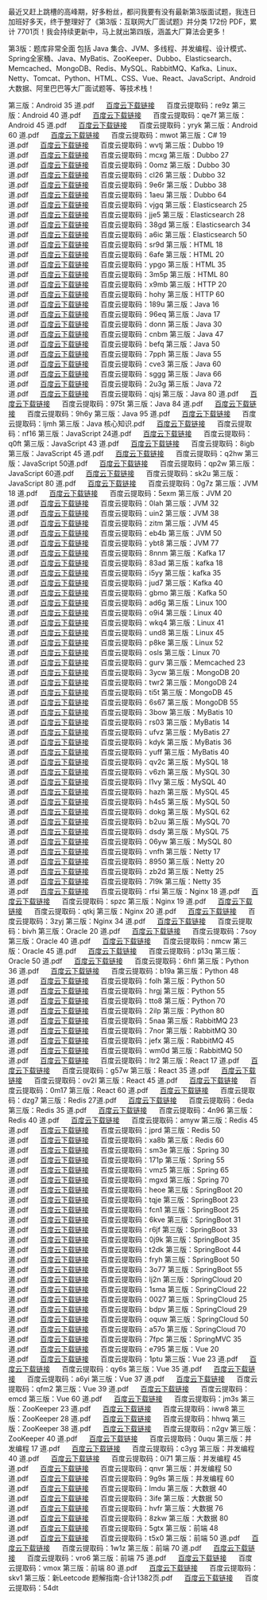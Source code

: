 最近又赶上跳槽的高峰期，好多粉丝，都问我要有没有最新第3版面试题，我连日加班好多天，终于整理好了《第3版：互联网大厂面试题》并分类 172份 PDF，累计 7701页！我会持续更新中，马上就出第四版，涵盖大厂算法会更多！

第3版：题库非常全面
包括 Java 集合、JVM、多线程、并发编程、设计模式、Spring全家桶、Java、MyBatis、ZooKeeper、Dubbo、Elasticsearch、Memcached、MongoDB、Redis、MySQL、RabbitMQ、Kafka、Linux、Netty、Tomcat、Python、HTML、CSS、Vue、React、JavaScript、Android 大数据、阿里巴巴等大厂面试题等、等技术栈！

第三版：Android 35 道.pdf&nbsp;&nbsp;&nbsp;&nbsp;&nbsp;&nbsp;[百度云下载链接](https://pan.baidu.com/s/1i-OyG3clZzO_wziVzbTchg)&nbsp;&nbsp;&nbsp;&nbsp;&nbsp;&nbsp;百度云提取码：re9z
第三版：Android 40 道.pdf&nbsp;&nbsp;&nbsp;&nbsp;&nbsp;&nbsp;[百度云下载链接](https://pan.baidu.com/s/1Zs4QkgqZBZqCvKSQi0Q49g)&nbsp;&nbsp;&nbsp;&nbsp;&nbsp;&nbsp;百度云提取码：qe7f
第三版：Android 45 道.pdf&nbsp;&nbsp;&nbsp;&nbsp;&nbsp;&nbsp;[百度云下载链接](https://pan.baidu.com/s/1odDifFEJYw5wRXJasBIdsg)&nbsp;&nbsp;&nbsp;&nbsp;&nbsp;&nbsp;百度云提取码：yryk
第三版：Android 60 道.pdf&nbsp;&nbsp;&nbsp;&nbsp;&nbsp;&nbsp;[百度云下载链接](https://pan.baidu.com/s/1s-3patwNxyFdWt6pe7JHgg)&nbsp;&nbsp;&nbsp;&nbsp;&nbsp;&nbsp;百度云提取码：mwot
第三版：C# 19道.pdf&nbsp;&nbsp;&nbsp;&nbsp;&nbsp;&nbsp;[百度云下载链接](https://pan.baidu.com/s/18WUb5TwkL9V6Y_IeyFKIbQ)&nbsp;&nbsp;&nbsp;&nbsp;&nbsp;&nbsp;百度云提取码：wvtj
第三版：Dubbo 19 道.pdf&nbsp;&nbsp;&nbsp;&nbsp;&nbsp;&nbsp;[百度云下载链接](https://pan.baidu.com/s/1vr-AWyHD_UXIfLgn3nni0g)&nbsp;&nbsp;&nbsp;&nbsp;&nbsp;&nbsp;百度云提取码：mcxg
第三版：Dubbo 27 道.pdf&nbsp;&nbsp;&nbsp;&nbsp;&nbsp;&nbsp;[百度云下载链接](https://pan.baidu.com/s/1wYCNzTKvxoLUSooSBcuMpw)&nbsp;&nbsp;&nbsp;&nbsp;&nbsp;&nbsp;百度云提取码：0omz
第三版：Dubbo 30 道.pdf&nbsp;&nbsp;&nbsp;&nbsp;&nbsp;&nbsp;[百度云下载链接](https://pan.baidu.com/s/1208Bd054S6wdyusDteHq0A)&nbsp;&nbsp;&nbsp;&nbsp;&nbsp;&nbsp;百度云提取码：cl26
第三版：Dubbo 32 道.pdf&nbsp;&nbsp;&nbsp;&nbsp;&nbsp;&nbsp;[百度云下载链接](https://pan.baidu.com/s/1Zk2yPjmP64LS1Hcg-MHbzA)&nbsp;&nbsp;&nbsp;&nbsp;&nbsp;&nbsp;百度云提取码：9e6r
第三版：Dubbo 38 道.pdf&nbsp;&nbsp;&nbsp;&nbsp;&nbsp;&nbsp;[百度云下载链接](https://pan.baidu.com/s/1QAiFqBRtCbi7OZkKLx5n-w)&nbsp;&nbsp;&nbsp;&nbsp;&nbsp;&nbsp;百度云提取码：1aeu
第三版：Dubbo 64 道.pdf&nbsp;&nbsp;&nbsp;&nbsp;&nbsp;&nbsp;[百度云下载链接](https://pan.baidu.com/s/1p79hm2tyAteF_EwsmDFxQA)&nbsp;&nbsp;&nbsp;&nbsp;&nbsp;&nbsp;百度云提取码：vjgq
第三版：Elasticsearch 25 道.pdf&nbsp;&nbsp;&nbsp;&nbsp;&nbsp;&nbsp;[百度云下载链接](https://pan.baidu.com/s/1mFFDwpwgWjXSHxYq5YyG0w)&nbsp;&nbsp;&nbsp;&nbsp;&nbsp;&nbsp;百度云提取码：jje5
第三版：Elasticsearch 28 道.pdf&nbsp;&nbsp;&nbsp;&nbsp;&nbsp;&nbsp;[百度云下载链接](https://pan.baidu.com/s/1R5KEyWhmroAua9K0MpYJlg)&nbsp;&nbsp;&nbsp;&nbsp;&nbsp;&nbsp;百度云提取码：38gd
第三版：Elasticsearch 34 道.pdf&nbsp;&nbsp;&nbsp;&nbsp;&nbsp;&nbsp;[百度云下载链接](https://pan.baidu.com/s/1PaKzQ2wUjASPS0yx1CH2XQ)&nbsp;&nbsp;&nbsp;&nbsp;&nbsp;&nbsp;百度云提取码：a6ic
第三版：Elasticsearch 50 道.pdf&nbsp;&nbsp;&nbsp;&nbsp;&nbsp;&nbsp;[百度云下载链接](https://pan.baidu.com/s/1tq7yq2BH8OCWuiLPhwtbcA)&nbsp;&nbsp;&nbsp;&nbsp;&nbsp;&nbsp;百度云提取码：sr9d
第三版：HTML 18 道.pdf&nbsp;&nbsp;&nbsp;&nbsp;&nbsp;&nbsp;[百度云下载链接](https://pan.baidu.com/s/1ohV9GWSFnnTFIOMWAau3fg)&nbsp;&nbsp;&nbsp;&nbsp;&nbsp;&nbsp;百度云提取码：6afe
第三版：HTML 20 道.pdf&nbsp;&nbsp;&nbsp;&nbsp;&nbsp;&nbsp;[百度云下载链接](https://pan.baidu.com/s/1Xa_AwZkAS33DoaTaAOAfQQ)&nbsp;&nbsp;&nbsp;&nbsp;&nbsp;&nbsp;百度云提取码：ypgo
第三版：HTML 35道.pdf&nbsp;&nbsp;&nbsp;&nbsp;&nbsp;&nbsp;[百度云下载链接](https://pan.baidu.com/s/1hiIEqYuxKx4NM1ziGdm6Ow)&nbsp;&nbsp;&nbsp;&nbsp;&nbsp;&nbsp;百度云提取码：3m5p
第三版：HTML 80 道.pdf&nbsp;&nbsp;&nbsp;&nbsp;&nbsp;&nbsp;[百度云下载链接](https://pan.baidu.com/s/1rYvDStpROEqDAufBKYLkxQ)&nbsp;&nbsp;&nbsp;&nbsp;&nbsp;&nbsp;百度云提取码：x9mb
第三版：HTTP 20 道.pdf&nbsp;&nbsp;&nbsp;&nbsp;&nbsp;&nbsp;[百度云下载链接](https://pan.baidu.com/s/1kOzaXGa0YCsFmoCGqjItYw)&nbsp;&nbsp;&nbsp;&nbsp;&nbsp;&nbsp;百度云提取码：hohy
第三版：HTTP 60 道.pdf&nbsp;&nbsp;&nbsp;&nbsp;&nbsp;&nbsp;[百度云下载链接](https://pan.baidu.com/s/1jSJFk0UhW0uGI_bDfTx_PA)&nbsp;&nbsp;&nbsp;&nbsp;&nbsp;&nbsp;百度云提取码：189u
第三版：Java 16 道.pdf&nbsp;&nbsp;&nbsp;&nbsp;&nbsp;&nbsp;[百度云下载链接](https://pan.baidu.com/s/1G7XvhexCP0iqbZVWsfQlog)&nbsp;&nbsp;&nbsp;&nbsp;&nbsp;&nbsp;百度云提取码：96eq
第三版：Java 17道.pdf&nbsp;&nbsp;&nbsp;&nbsp;&nbsp;&nbsp;[百度云下载链接](https://pan.baidu.com/s/14bNt08qT1AsXTHV-ua9v_Q)&nbsp;&nbsp;&nbsp;&nbsp;&nbsp;&nbsp;百度云提取码：donn
第三版：Java 30 道.pdf&nbsp;&nbsp;&nbsp;&nbsp;&nbsp;&nbsp;[百度云下载链接](https://pan.baidu.com/s/1UI46uoNVXKbNnIDWQy5tMg)&nbsp;&nbsp;&nbsp;&nbsp;&nbsp;&nbsp;百度云提取码：cnbm
第三版：Java 47 道.pdf&nbsp;&nbsp;&nbsp;&nbsp;&nbsp;&nbsp;[百度云下载链接](https://pan.baidu.com/s/1G5fBHGkvtlPfa1kaLn2fFg)&nbsp;&nbsp;&nbsp;&nbsp;&nbsp;&nbsp;百度云提取码：befq
第三版：Java 50 道.pdf&nbsp;&nbsp;&nbsp;&nbsp;&nbsp;&nbsp;[百度云下载链接](https://pan.baidu.com/s/1gd4sU5RAC7qbZx__kUj43A)&nbsp;&nbsp;&nbsp;&nbsp;&nbsp;&nbsp;百度云提取码：7pph
第三版：Java 55 道.pdf&nbsp;&nbsp;&nbsp;&nbsp;&nbsp;&nbsp;[百度云下载链接](https://pan.baidu.com/s/1SH95x5VBlKR7nkMgwqKcyw)&nbsp;&nbsp;&nbsp;&nbsp;&nbsp;&nbsp;百度云提取码：cve3
第三版：Java 60 道.pdf&nbsp;&nbsp;&nbsp;&nbsp;&nbsp;&nbsp;[百度云下载链接](https://pan.baidu.com/s/12LaD2_9cc2-iBX3iW39C8g)&nbsp;&nbsp;&nbsp;&nbsp;&nbsp;&nbsp;百度云提取码：sggg
第三版：Java 66 道.pdf&nbsp;&nbsp;&nbsp;&nbsp;&nbsp;&nbsp;[百度云下载链接](https://pan.baidu.com/s/1P7hfoRHaVk_VIhgt_U0tmw)&nbsp;&nbsp;&nbsp;&nbsp;&nbsp;&nbsp;百度云提取码：2u3g
第三版：Java 72 道.pdf&nbsp;&nbsp;&nbsp;&nbsp;&nbsp;&nbsp;[百度云下载链接](https://pan.baidu.com/s/1alOUZfxA7fooStULvXuGRA)&nbsp;&nbsp;&nbsp;&nbsp;&nbsp;&nbsp;百度云提取码：qjsj
第三版：Java 80 道.pdf&nbsp;&nbsp;&nbsp;&nbsp;&nbsp;&nbsp;[百度云下载链接](https://pan.baidu.com/s/1d7a0OFhtG_J1SuyaIJYrAQ)&nbsp;&nbsp;&nbsp;&nbsp;&nbsp;&nbsp;百度云提取码：975t
第三版：Java 84 道.pdf&nbsp;&nbsp;&nbsp;&nbsp;&nbsp;&nbsp;[百度云下载链接](https://pan.baidu.com/s/1ga85gPxVazgBSlpF8csYxw)&nbsp;&nbsp;&nbsp;&nbsp;&nbsp;&nbsp;百度云提取码：9h6y
第三版：Java 95 道.pdf&nbsp;&nbsp;&nbsp;&nbsp;&nbsp;&nbsp;[百度云下载链接](https://pan.baidu.com/s/1tSPCy-ijve0rPoCLMWaXiQ)&nbsp;&nbsp;&nbsp;&nbsp;&nbsp;&nbsp;百度云提取码：ljmh
第三版：Java 核心知识.pdf&nbsp;&nbsp;&nbsp;&nbsp;&nbsp;&nbsp;[百度云下载链接](https://pan.baidu.com/s/1-V1kWL-9RyNL5Fcr3jHajA)&nbsp;&nbsp;&nbsp;&nbsp;&nbsp;&nbsp;百度云提取码：nf16
第三版：JavaScript 24道.pdf&nbsp;&nbsp;&nbsp;&nbsp;&nbsp;&nbsp;[百度云下载链接](https://pan.baidu.com/s/18seL-ymoE-Qwwtg9tofuLw)&nbsp;&nbsp;&nbsp;&nbsp;&nbsp;&nbsp;百度云提取码：q0ft
第三版：JavaScript 43 道.pdf&nbsp;&nbsp;&nbsp;&nbsp;&nbsp;&nbsp;[百度云下载链接](https://pan.baidu.com/s/1UQyPxu8zn9WCx_UA61qmAw)&nbsp;&nbsp;&nbsp;&nbsp;&nbsp;&nbsp;百度云提取码：8igb
第三版：JavaScript 45 道.pdf&nbsp;&nbsp;&nbsp;&nbsp;&nbsp;&nbsp;[百度云下载链接](https://pan.baidu.com/s/1svQ_XQo7P-_Gw35AiOkdFw)&nbsp;&nbsp;&nbsp;&nbsp;&nbsp;&nbsp;百度云提取码：q2hw
第三版：JavaScript 50道.pdf&nbsp;&nbsp;&nbsp;&nbsp;&nbsp;&nbsp;[百度云下载链接](https://pan.baidu.com/s/1GuryIw1h5A-KTR52SE_VNQ)&nbsp;&nbsp;&nbsp;&nbsp;&nbsp;&nbsp;百度云提取码：qp2w
第三版：JavaScript 60道.pdf&nbsp;&nbsp;&nbsp;&nbsp;&nbsp;&nbsp;[百度云下载链接](https://pan.baidu.com/s/1D8hRpjGw4EAgolUOuUvZBQ)&nbsp;&nbsp;&nbsp;&nbsp;&nbsp;&nbsp;百度云提取码：sk2u
第三版：JavaScript 80 道.pdf&nbsp;&nbsp;&nbsp;&nbsp;&nbsp;&nbsp;[百度云下载链接](https://pan.baidu.com/s/1jCiGke1fL7SsdmrddGKOCg)&nbsp;&nbsp;&nbsp;&nbsp;&nbsp;&nbsp;百度云提取码：0g7z
第三版：JVM 18 道.pdf&nbsp;&nbsp;&nbsp;&nbsp;&nbsp;&nbsp;[百度云下载链接](https://pan.baidu.com/s/10E6Fr0LgMf1wji2VQ0nGvQ)&nbsp;&nbsp;&nbsp;&nbsp;&nbsp;&nbsp;百度云提取码：5exm
第三版：JVM 20 道.pdf&nbsp;&nbsp;&nbsp;&nbsp;&nbsp;&nbsp;[百度云下载链接](https://pan.baidu.com/s/1quzLHOIGRqMaw5_uBUSEew)&nbsp;&nbsp;&nbsp;&nbsp;&nbsp;&nbsp;百度云提取码：0lah
第三版：JVM 32 道.pdf&nbsp;&nbsp;&nbsp;&nbsp;&nbsp;&nbsp;[百度云下载链接](https://pan.baidu.com/s/1Et_oLBsNi5YN_L11FrUPIw)&nbsp;&nbsp;&nbsp;&nbsp;&nbsp;&nbsp;百度云提取码：uin2
第三版：JVM 38 道.pdf&nbsp;&nbsp;&nbsp;&nbsp;&nbsp;&nbsp;[百度云下载链接](https://pan.baidu.com/s/1eo4VV1tVevRSrgV_XHbx2Q)&nbsp;&nbsp;&nbsp;&nbsp;&nbsp;&nbsp;百度云提取码：zitm
第三版：JVM 45 道.pdf&nbsp;&nbsp;&nbsp;&nbsp;&nbsp;&nbsp;[百度云下载链接](https://pan.baidu.com/s/1TEPujFt6D1vwUP881-cTwg)&nbsp;&nbsp;&nbsp;&nbsp;&nbsp;&nbsp;百度云提取码：eb4b
第三版：JVM 50 道.pdf&nbsp;&nbsp;&nbsp;&nbsp;&nbsp;&nbsp;[百度云下载链接](https://pan.baidu.com/s/1t-qKLuvcWMD0fIilRFWVQg)&nbsp;&nbsp;&nbsp;&nbsp;&nbsp;&nbsp;百度云提取码：ybt8
第三版：JVM 77 道.pdf&nbsp;&nbsp;&nbsp;&nbsp;&nbsp;&nbsp;[百度云下载链接](https://pan.baidu.com/s/1qwDHPDTmSOKOvfsKa3FaQQ)&nbsp;&nbsp;&nbsp;&nbsp;&nbsp;&nbsp;百度云提取码：8nnm
第三版：Kafka 17 道.pdf&nbsp;&nbsp;&nbsp;&nbsp;&nbsp;&nbsp;[百度云下载链接](https://pan.baidu.com/s/1xswoSHj_BTTlj8kBMfEY7Q)&nbsp;&nbsp;&nbsp;&nbsp;&nbsp;&nbsp;百度云提取码：83ad
第三版：kafka 18 道.pdf&nbsp;&nbsp;&nbsp;&nbsp;&nbsp;&nbsp;[百度云下载链接](https://pan.baidu.com/s/1RP5l9hucFtj4UPX7FzrKeA)&nbsp;&nbsp;&nbsp;&nbsp;&nbsp;&nbsp;百度云提取码：i5yy
第三版：kafka 35 道.pdf&nbsp;&nbsp;&nbsp;&nbsp;&nbsp;&nbsp;[百度云下载链接](https://pan.baidu.com/s/1Ah0_Jmx_7icV6L7JzMKxrw)&nbsp;&nbsp;&nbsp;&nbsp;&nbsp;&nbsp;百度云提取码：jud7
第三版：Kafka 40 道.pdf&nbsp;&nbsp;&nbsp;&nbsp;&nbsp;&nbsp;[百度云下载链接](https://pan.baidu.com/s/1tOueGdqNkMkuH-wEujQBhw)&nbsp;&nbsp;&nbsp;&nbsp;&nbsp;&nbsp;百度云提取码：gbmo
第三版：Kafka 50 道.pdf&nbsp;&nbsp;&nbsp;&nbsp;&nbsp;&nbsp;[百度云下载链接](https://pan.baidu.com/s/1o8miwZrefAjkwnTMvxDSqA)&nbsp;&nbsp;&nbsp;&nbsp;&nbsp;&nbsp;百度云提取码：ad6g
第三版：Linux 100 道.pdf&nbsp;&nbsp;&nbsp;&nbsp;&nbsp;&nbsp;[百度云下载链接](https://pan.baidu.com/s/1LFgJTMDuMpAEBFW_y7kcWw)&nbsp;&nbsp;&nbsp;&nbsp;&nbsp;&nbsp;百度云提取码：o9i4
第三版：Linux 40 道.pdf&nbsp;&nbsp;&nbsp;&nbsp;&nbsp;&nbsp;[百度云下载链接](https://pan.baidu.com/s/1hpx4rKO7MdWqFtVS69ctJg)&nbsp;&nbsp;&nbsp;&nbsp;&nbsp;&nbsp;百度云提取码：wkq4
第三版：Linux 41 道.pdf&nbsp;&nbsp;&nbsp;&nbsp;&nbsp;&nbsp;[百度云下载链接](https://pan.baidu.com/s/1SEyLmzJ1hEztfgRcHtK3gA)&nbsp;&nbsp;&nbsp;&nbsp;&nbsp;&nbsp;百度云提取码：und8
第三版：Linux 45 道.pdf&nbsp;&nbsp;&nbsp;&nbsp;&nbsp;&nbsp;[百度云下载链接](https://pan.baidu.com/s/1ZysNk4WQKRdIzhx3RX5Q8g)&nbsp;&nbsp;&nbsp;&nbsp;&nbsp;&nbsp;百度云提取码：p8ke
第三版：Linux 52 道.pdf&nbsp;&nbsp;&nbsp;&nbsp;&nbsp;&nbsp;[百度云下载链接](https://pan.baidu.com/s/1YvbArtIgO1Sty_4vSiig1g)&nbsp;&nbsp;&nbsp;&nbsp;&nbsp;&nbsp;百度云提取码：osls
第三版：Linux 70 道.pdf&nbsp;&nbsp;&nbsp;&nbsp;&nbsp;&nbsp;[百度云下载链接](https://pan.baidu.com/s/1SRP2k_XoY4hXlHCioXIEaA)&nbsp;&nbsp;&nbsp;&nbsp;&nbsp;&nbsp;百度云提取码：gurv
第三版：Memcached 23 道.pdf&nbsp;&nbsp;&nbsp;&nbsp;&nbsp;&nbsp;[百度云下载链接](https://pan.baidu.com/s/1ozoE6buC4klWIFvVJRUtTA)&nbsp;&nbsp;&nbsp;&nbsp;&nbsp;&nbsp;百度云提取码：3ycw
第三版：MongoDB 20 道.pdf&nbsp;&nbsp;&nbsp;&nbsp;&nbsp;&nbsp;[百度云下载链接](https://pan.baidu.com/s/19HAn2MLAbMRgU0sKdprbVw)&nbsp;&nbsp;&nbsp;&nbsp;&nbsp;&nbsp;百度云提取码：twr2
第三版：MongoDB 24 道.pdf&nbsp;&nbsp;&nbsp;&nbsp;&nbsp;&nbsp;[百度云下载链接](https://pan.baidu.com/s/1mQ2qSWARJupqKcRYcD6xHw)&nbsp;&nbsp;&nbsp;&nbsp;&nbsp;&nbsp;百度云提取码：ti5t
第三版：MongoDB 45 道.pdf&nbsp;&nbsp;&nbsp;&nbsp;&nbsp;&nbsp;[百度云下载链接](https://pan.baidu.com/s/1-UvgxwN6DoLx5noRCK1iqQ)&nbsp;&nbsp;&nbsp;&nbsp;&nbsp;&nbsp;百度云提取码：6s67
第三版：MongoDB 55 道.pdf&nbsp;&nbsp;&nbsp;&nbsp;&nbsp;&nbsp;[百度云下载链接](https://pan.baidu.com/s/1HHYBcVIR0MgkYIzzcTsKaQ)&nbsp;&nbsp;&nbsp;&nbsp;&nbsp;&nbsp;百度云提取码：3bow
第三版：MyBatis 10 道.pdf&nbsp;&nbsp;&nbsp;&nbsp;&nbsp;&nbsp;[百度云下载链接](https://pan.baidu.com/s/1BJlDvG6D2j9ZlJTQA6Eavw)&nbsp;&nbsp;&nbsp;&nbsp;&nbsp;&nbsp;百度云提取码：rs03
第三版：MyBatis 14 道.pdf&nbsp;&nbsp;&nbsp;&nbsp;&nbsp;&nbsp;[百度云下载链接](https://pan.baidu.com/s/1p545xdp4valAmugvmkazYQ)&nbsp;&nbsp;&nbsp;&nbsp;&nbsp;&nbsp;百度云提取码：ufvz
第三版：MyBatis 27 道.pdf&nbsp;&nbsp;&nbsp;&nbsp;&nbsp;&nbsp;[百度云下载链接](https://pan.baidu.com/s/1hLxRlC1XSHUg8mqaHygoNA)&nbsp;&nbsp;&nbsp;&nbsp;&nbsp;&nbsp;百度云提取码：kdyk
第三版：MyBatis 36 道.pdf&nbsp;&nbsp;&nbsp;&nbsp;&nbsp;&nbsp;[百度云下载链接](https://pan.baidu.com/s/1e8m9d88sYC0II6Xcet2lZg)&nbsp;&nbsp;&nbsp;&nbsp;&nbsp;&nbsp;百度云提取码：yuff
第三版：MyBatis 40 道.pdf&nbsp;&nbsp;&nbsp;&nbsp;&nbsp;&nbsp;[百度云下载链接](https://pan.baidu.com/s/1wqWqRlCrb0EEGzmNrg6K0g)&nbsp;&nbsp;&nbsp;&nbsp;&nbsp;&nbsp;百度云提取码：qv2c
第三版：MySQL 18道.pdf&nbsp;&nbsp;&nbsp;&nbsp;&nbsp;&nbsp;[百度云下载链接](https://pan.baidu.com/s/1vdNTlAKtPpxxgeoZdtyXNg)&nbsp;&nbsp;&nbsp;&nbsp;&nbsp;&nbsp;百度云提取码：v6zh
第三版：MySQL 30 道.pdf&nbsp;&nbsp;&nbsp;&nbsp;&nbsp;&nbsp;[百度云下载链接](https://pan.baidu.com/s/1Xx_hKs7ow1O1ntyigT21gA)&nbsp;&nbsp;&nbsp;&nbsp;&nbsp;&nbsp;百度云提取码：l1vy
第三版：MySQL 40 道.pdf&nbsp;&nbsp;&nbsp;&nbsp;&nbsp;&nbsp;[百度云下载链接](https://pan.baidu.com/s/16n_Xo7I5MOJhTvQdQmH03g)&nbsp;&nbsp;&nbsp;&nbsp;&nbsp;&nbsp;百度云提取码：hazh
第三版：MySQL 45 道.pdf&nbsp;&nbsp;&nbsp;&nbsp;&nbsp;&nbsp;[百度云下载链接](https://pan.baidu.com/s/1lukVQTWvGayffTR2E-Fkjg)&nbsp;&nbsp;&nbsp;&nbsp;&nbsp;&nbsp;百度云提取码：h4s5
第三版：MySQL 50 道.pdf&nbsp;&nbsp;&nbsp;&nbsp;&nbsp;&nbsp;[百度云下载链接](https://pan.baidu.com/s/1skcbVwBQEtJvjQ98tURZ9Q)&nbsp;&nbsp;&nbsp;&nbsp;&nbsp;&nbsp;百度云提取码：dokg
第三版：MySQL 62 道.pdf&nbsp;&nbsp;&nbsp;&nbsp;&nbsp;&nbsp;[百度云下载链接](https://pan.baidu.com/s/1PRRtucEVWE3euAtUkCqwWQ)&nbsp;&nbsp;&nbsp;&nbsp;&nbsp;&nbsp;百度云提取码：b2uu
第三版：MySQL 70 道.pdf&nbsp;&nbsp;&nbsp;&nbsp;&nbsp;&nbsp;[百度云下载链接](https://pan.baidu.com/s/1CsUa2_aa8ChfiD5SAx096Q)&nbsp;&nbsp;&nbsp;&nbsp;&nbsp;&nbsp;百度云提取码：dsdy
第三版：MySQL 75 道.pdf&nbsp;&nbsp;&nbsp;&nbsp;&nbsp;&nbsp;[百度云下载链接](https://pan.baidu.com/s/16xFALLHT-kMqTI6WCZOdbA)&nbsp;&nbsp;&nbsp;&nbsp;&nbsp;&nbsp;百度云提取码：06yw
第三版：MySQL 80 道.pdf&nbsp;&nbsp;&nbsp;&nbsp;&nbsp;&nbsp;[百度云下载链接](https://pan.baidu.com/s/1GZQPw6RCmoWW747oNJ0ang)&nbsp;&nbsp;&nbsp;&nbsp;&nbsp;&nbsp;百度云提取码：vnfh
第三版：Netty 17 道.pdf&nbsp;&nbsp;&nbsp;&nbsp;&nbsp;&nbsp;[百度云下载链接](https://pan.baidu.com/s/1NeWdefTrKjVZPU18CZbe4A)&nbsp;&nbsp;&nbsp;&nbsp;&nbsp;&nbsp;百度云提取码：8950
第三版：Netty 20 道.pdf&nbsp;&nbsp;&nbsp;&nbsp;&nbsp;&nbsp;[百度云下载链接](https://pan.baidu.com/s/1ZOgaYXhzq2E-pDPhuZa1eA)&nbsp;&nbsp;&nbsp;&nbsp;&nbsp;&nbsp;百度云提取码：zb2d
第三版：Netty 25 道.pdf&nbsp;&nbsp;&nbsp;&nbsp;&nbsp;&nbsp;[百度云下载链接](https://pan.baidu.com/s/16AoRW_mICmHSL0jb-KGXKQ)&nbsp;&nbsp;&nbsp;&nbsp;&nbsp;&nbsp;百度云提取码：7l9k
第三版：Netty 35 道.pdf&nbsp;&nbsp;&nbsp;&nbsp;&nbsp;&nbsp;[百度云下载链接](https://pan.baidu.com/s/1H0rrKEyi2f4fIPFP7D0PDA)&nbsp;&nbsp;&nbsp;&nbsp;&nbsp;&nbsp;百度云提取码：rfsi
第三版：Nginx 18 道.pdf&nbsp;&nbsp;&nbsp;&nbsp;&nbsp;&nbsp;[百度云下载链接](https://pan.baidu.com/s/1dAxg0KHMMc3BbDd_XtuTTQ)&nbsp;&nbsp;&nbsp;&nbsp;&nbsp;&nbsp;百度云提取码：spzc
第三版：Nginx 19 道.pdf&nbsp;&nbsp;&nbsp;&nbsp;&nbsp;&nbsp;[百度云下载链接](https://pan.baidu.com/s/1eml_h9GTtb93J5zHL7CePQ)&nbsp;&nbsp;&nbsp;&nbsp;&nbsp;&nbsp;百度云提取码：qtkj
第三版：Nginx 20 道.pdf&nbsp;&nbsp;&nbsp;&nbsp;&nbsp;&nbsp;[百度云下载链接](https://pan.baidu.com/s/1Z-OpsLjyYb6KNwxHS9XZww)&nbsp;&nbsp;&nbsp;&nbsp;&nbsp;&nbsp;百度云提取码：3zyj
第三版：Nginx 34 道.pdf&nbsp;&nbsp;&nbsp;&nbsp;&nbsp;&nbsp;[百度云下载链接](https://pan.baidu.com/s/1rwoKIAygCWljAdvotA_I-w)&nbsp;&nbsp;&nbsp;&nbsp;&nbsp;&nbsp;百度云提取码：bivh
第三版：Oracle 20 道.pdf&nbsp;&nbsp;&nbsp;&nbsp;&nbsp;&nbsp;[百度云下载链接](https://pan.baidu.com/s/1_35HJlHcF5_aD_NHo7D0Zw)&nbsp;&nbsp;&nbsp;&nbsp;&nbsp;&nbsp;百度云提取码：7soy
第三版：Oracle 40 道.pdf&nbsp;&nbsp;&nbsp;&nbsp;&nbsp;&nbsp;[百度云下载链接](https://pan.baidu.com/s/16_Gwq0kMESXcXSZLMd63Ng)&nbsp;&nbsp;&nbsp;&nbsp;&nbsp;&nbsp;百度云提取码：nmcw
第三版：Oracle 45 道.pdf&nbsp;&nbsp;&nbsp;&nbsp;&nbsp;&nbsp;[百度云下载链接](https://pan.baidu.com/s/10I3xtGvXeccOcHSnnN4GKQ)&nbsp;&nbsp;&nbsp;&nbsp;&nbsp;&nbsp;百度云提取码：p13q
第三版：Oracle 50 道.pdf&nbsp;&nbsp;&nbsp;&nbsp;&nbsp;&nbsp;[百度云下载链接](https://pan.baidu.com/s/1SF-CY-hn9goQyabiGYAE7Q)&nbsp;&nbsp;&nbsp;&nbsp;&nbsp;&nbsp;百度云提取码：6hfl
第三版：Python 36 道.pdf&nbsp;&nbsp;&nbsp;&nbsp;&nbsp;&nbsp;[百度云下载链接](https://pan.baidu.com/s/1l59UxZwWOEXLoxYD_TrqGQ)&nbsp;&nbsp;&nbsp;&nbsp;&nbsp;&nbsp;百度云提取码：b19a
第三版：Python 48 道.pdf&nbsp;&nbsp;&nbsp;&nbsp;&nbsp;&nbsp;[百度云下载链接](https://pan.baidu.com/s/1AV8Hl1Gr06Q7dU6T1bA1pw)&nbsp;&nbsp;&nbsp;&nbsp;&nbsp;&nbsp;百度云提取码：folh
第三版：Python 50 道.pdf&nbsp;&nbsp;&nbsp;&nbsp;&nbsp;&nbsp;[百度云下载链接](https://pan.baidu.com/s/1vS1t5VhxC8c_xufvr1WqmQ)&nbsp;&nbsp;&nbsp;&nbsp;&nbsp;&nbsp;百度云提取码：hrgj
第三版：Python 55 道.pdf&nbsp;&nbsp;&nbsp;&nbsp;&nbsp;&nbsp;[百度云下载链接](https://pan.baidu.com/s/1kh4m2_IVExPIGBbjpQ2mRA)&nbsp;&nbsp;&nbsp;&nbsp;&nbsp;&nbsp;百度云提取码：tto8
第三版：Python 70 道.pdf&nbsp;&nbsp;&nbsp;&nbsp;&nbsp;&nbsp;[百度云下载链接](https://pan.baidu.com/s/1r_dExv5URce6P4ROsq2Ufg)&nbsp;&nbsp;&nbsp;&nbsp;&nbsp;&nbsp;百度云提取码：2ilp
第三版：Python 80 道.pdf&nbsp;&nbsp;&nbsp;&nbsp;&nbsp;&nbsp;[百度云下载链接](https://pan.baidu.com/s/13Lp9B9-Ad_G4cdkFZ3pjXg)&nbsp;&nbsp;&nbsp;&nbsp;&nbsp;&nbsp;百度云提取码：5naa
第三版：RabbitMQ 23 道.pdf&nbsp;&nbsp;&nbsp;&nbsp;&nbsp;&nbsp;[百度云下载链接](https://pan.baidu.com/s/1SMO-uOFDsFVR6qmEWqiXww)&nbsp;&nbsp;&nbsp;&nbsp;&nbsp;&nbsp;百度云提取码：7nor
第三版：RabbitMQ 30 道.pdf&nbsp;&nbsp;&nbsp;&nbsp;&nbsp;&nbsp;[百度云下载链接](https://pan.baidu.com/s/1vhf81Gr-hyKgpWFl2Nvc1g)&nbsp;&nbsp;&nbsp;&nbsp;&nbsp;&nbsp;百度云提取码：jefx
第三版：RabbitMQ 45 道.pdf&nbsp;&nbsp;&nbsp;&nbsp;&nbsp;&nbsp;[百度云下载链接](https://pan.baidu.com/s/1nr-k9S4S3Pd6hmAINhKgqw)&nbsp;&nbsp;&nbsp;&nbsp;&nbsp;&nbsp;百度云提取码：wm0d
第三版：RabbitMQ 50 道.pdf&nbsp;&nbsp;&nbsp;&nbsp;&nbsp;&nbsp;[百度云下载链接](https://pan.baidu.com/s/1e3thzJ70D9qeEQue66_3gg)&nbsp;&nbsp;&nbsp;&nbsp;&nbsp;&nbsp;百度云提取码：ltr2
第三版：React 17 道.pdf&nbsp;&nbsp;&nbsp;&nbsp;&nbsp;&nbsp;[百度云下载链接](https://pan.baidu.com/s/1u4kQBej-EFY82NJ-O4EmwA)&nbsp;&nbsp;&nbsp;&nbsp;&nbsp;&nbsp;百度云提取码：g57w
第三版：React 35 道.pdf&nbsp;&nbsp;&nbsp;&nbsp;&nbsp;&nbsp;[百度云下载链接](https://pan.baidu.com/s/17GWv1nQGhFgCY0OvXIkHwg)&nbsp;&nbsp;&nbsp;&nbsp;&nbsp;&nbsp;百度云提取码：ov2l
第三版：React 45 道.pdf&nbsp;&nbsp;&nbsp;&nbsp;&nbsp;&nbsp;[百度云下载链接](https://pan.baidu.com/s/1eDCpgmeMNsUscBRmL_Veeg)&nbsp;&nbsp;&nbsp;&nbsp;&nbsp;&nbsp;百度云提取码：0m17
第三版：React 60 道.pdf&nbsp;&nbsp;&nbsp;&nbsp;&nbsp;&nbsp;[百度云下载链接](https://pan.baidu.com/s/1dTf34Kj1vskIbV6ZHSWfdA)&nbsp;&nbsp;&nbsp;&nbsp;&nbsp;&nbsp;百度云提取码：dzg7
第三版：Redis 27道.pdf&nbsp;&nbsp;&nbsp;&nbsp;&nbsp;&nbsp;[百度云下载链接](https://pan.baidu.com/s/1wrjnT_cT9RYb0Vdr9kLMGw)&nbsp;&nbsp;&nbsp;&nbsp;&nbsp;&nbsp;百度云提取码：6eda
第三版：Redis 35 道.pdf&nbsp;&nbsp;&nbsp;&nbsp;&nbsp;&nbsp;[百度云下载链接](https://pan.baidu.com/s/17OrZk93ukMDLwTtPzPNXmQ)&nbsp;&nbsp;&nbsp;&nbsp;&nbsp;&nbsp;百度云提取码：4n96
第三版：Redis 40 道.pdf&nbsp;&nbsp;&nbsp;&nbsp;&nbsp;&nbsp;[百度云下载链接](https://pan.baidu.com/s/1JBHft5wr2FHBGKknjBcV1g)&nbsp;&nbsp;&nbsp;&nbsp;&nbsp;&nbsp;百度云提取码：amyw
第三版：Redis 45 道.pdf&nbsp;&nbsp;&nbsp;&nbsp;&nbsp;&nbsp;[百度云下载链接](https://pan.baidu.com/s/1YOOLdyv2IyeJw1sy0OTjYw)&nbsp;&nbsp;&nbsp;&nbsp;&nbsp;&nbsp;百度云提取码：jprd
第三版：Redis 50 道.pdf&nbsp;&nbsp;&nbsp;&nbsp;&nbsp;&nbsp;[百度云下载链接](https://pan.baidu.com/s/1EVe4obg1h-gtsP7uTgUy8A)&nbsp;&nbsp;&nbsp;&nbsp;&nbsp;&nbsp;百度云提取码：xa8b
第三版：Redis 60 道.pdf&nbsp;&nbsp;&nbsp;&nbsp;&nbsp;&nbsp;[百度云下载链接](https://pan.baidu.com/s/1UDfpIX_zuPoZd1p-onyZfw)&nbsp;&nbsp;&nbsp;&nbsp;&nbsp;&nbsp;百度云提取码：sm3e
第三版：Spring 30 道.pdf&nbsp;&nbsp;&nbsp;&nbsp;&nbsp;&nbsp;[百度云下载链接](https://pan.baidu.com/s/1zJL9iXyW7BaUfYXtF3aUiw)&nbsp;&nbsp;&nbsp;&nbsp;&nbsp;&nbsp;百度云提取码：171p
第三版：Spring 55 道.pdf&nbsp;&nbsp;&nbsp;&nbsp;&nbsp;&nbsp;[百度云下载链接](https://pan.baidu.com/s/10NJvMvEOc3JCj_L10P3GGA)&nbsp;&nbsp;&nbsp;&nbsp;&nbsp;&nbsp;百度云提取码：vmz5
第三版：Spring 65 道.pdf&nbsp;&nbsp;&nbsp;&nbsp;&nbsp;&nbsp;[百度云下载链接](https://pan.baidu.com/s/1LdqTmwY-PldRgtAQT096tw)&nbsp;&nbsp;&nbsp;&nbsp;&nbsp;&nbsp;百度云提取码：mgxd
第三版：Spring 70 道.pdf&nbsp;&nbsp;&nbsp;&nbsp;&nbsp;&nbsp;[百度云下载链接](https://pan.baidu.com/s/1DTt_m00LKEc6n0OyOQBUQw)&nbsp;&nbsp;&nbsp;&nbsp;&nbsp;&nbsp;百度云提取码：heoe
第三版：SpringBoot 20 道.pdf&nbsp;&nbsp;&nbsp;&nbsp;&nbsp;&nbsp;[百度云下载链接](https://pan.baidu.com/s/1z8WsZDA3Bj8eIzihXS7RLA)&nbsp;&nbsp;&nbsp;&nbsp;&nbsp;&nbsp;百度云提取码：tqje
第三版：SpringBoot 23 道.pdf&nbsp;&nbsp;&nbsp;&nbsp;&nbsp;&nbsp;[百度云下载链接](https://pan.baidu.com/s/1BJrSHjT2axjU_8itcQZr2A)&nbsp;&nbsp;&nbsp;&nbsp;&nbsp;&nbsp;百度云提取码：fcn1
第三版：SpringBoot 25 道.pdf&nbsp;&nbsp;&nbsp;&nbsp;&nbsp;&nbsp;[百度云下载链接](https://pan.baidu.com/s/1P6ydEJXLCOK5mK_qBhASGw)&nbsp;&nbsp;&nbsp;&nbsp;&nbsp;&nbsp;百度云提取码：6kve
第三版：SpringBoot 31 道.pdf&nbsp;&nbsp;&nbsp;&nbsp;&nbsp;&nbsp;[百度云下载链接](https://pan.baidu.com/s/1x1zWQBapUqXzUQmM4n0Fjg)&nbsp;&nbsp;&nbsp;&nbsp;&nbsp;&nbsp;百度云提取码：r6jf
第三版：SpringBoot 33 道.pdf&nbsp;&nbsp;&nbsp;&nbsp;&nbsp;&nbsp;[百度云下载链接](https://pan.baidu.com/s/1bEARS6T8OWgScFx6vR9HIQ)&nbsp;&nbsp;&nbsp;&nbsp;&nbsp;&nbsp;百度云提取码：0j9k
第三版：SpringBoot 35 道.pdf&nbsp;&nbsp;&nbsp;&nbsp;&nbsp;&nbsp;[百度云下载链接](https://pan.baidu.com/s/1FrTLUJFeuPJowuKFFUB6Rw)&nbsp;&nbsp;&nbsp;&nbsp;&nbsp;&nbsp;百度云提取码：t2dk
第三版：SpringBoot 44 道.pdf&nbsp;&nbsp;&nbsp;&nbsp;&nbsp;&nbsp;[百度云下载链接](https://pan.baidu.com/s/14TjvNl3nKag2OfV5hwcxXw)&nbsp;&nbsp;&nbsp;&nbsp;&nbsp;&nbsp;百度云提取码：fryh
第三版：SpringBoot 50 道.pdf&nbsp;&nbsp;&nbsp;&nbsp;&nbsp;&nbsp;[百度云下载链接](https://pan.baidu.com/s/1FMGFIDW5DEn-VDUkmBlH9Q)&nbsp;&nbsp;&nbsp;&nbsp;&nbsp;&nbsp;百度云提取码：3o77
第三版：SpringBoot 55 道.pdf&nbsp;&nbsp;&nbsp;&nbsp;&nbsp;&nbsp;[百度云下载链接](https://pan.baidu.com/s/1xqN-1MHYrBvbL-OEXpGHxg)&nbsp;&nbsp;&nbsp;&nbsp;&nbsp;&nbsp;百度云提取码：lj2n
第三版：SpringCloud 20 道.pdf&nbsp;&nbsp;&nbsp;&nbsp;&nbsp;&nbsp;[百度云下载链接](https://pan.baidu.com/s/1ROyNoSL7rHpRkk91JwVY0Q)&nbsp;&nbsp;&nbsp;&nbsp;&nbsp;&nbsp;百度云提取码：1sma
第三版：SpringCloud 22 道.pdf&nbsp;&nbsp;&nbsp;&nbsp;&nbsp;&nbsp;[百度云下载链接](https://pan.baidu.com/s/1mpzdAaAwEjU7U4-64ONRdw)&nbsp;&nbsp;&nbsp;&nbsp;&nbsp;&nbsp;百度云提取码：0027
第三版：SpringCloud 25 道.pdf&nbsp;&nbsp;&nbsp;&nbsp;&nbsp;&nbsp;[百度云下载链接](https://pan.baidu.com/s/1-55pNddM7IYFNaypKNTbFQ)&nbsp;&nbsp;&nbsp;&nbsp;&nbsp;&nbsp;百度云提取码：bdpv
第三版：SpringCloud 29 道.pdf&nbsp;&nbsp;&nbsp;&nbsp;&nbsp;&nbsp;[百度云下载链接](https://pan.baidu.com/s/1ny--PsLZiazUIRBrgukZvA)&nbsp;&nbsp;&nbsp;&nbsp;&nbsp;&nbsp;百度云提取码：oquw
第三版：SpringCloud 50 道.pdf&nbsp;&nbsp;&nbsp;&nbsp;&nbsp;&nbsp;[百度云下载链接](https://pan.baidu.com/s/1ogNmeZOQnRKnq4wVkQQcJw)&nbsp;&nbsp;&nbsp;&nbsp;&nbsp;&nbsp;百度云提取码：a57o
第三版：SpringCloud 70 道.pdf&nbsp;&nbsp;&nbsp;&nbsp;&nbsp;&nbsp;[百度云下载链接](https://pan.baidu.com/s/1SP5bN5SteTDZirPBAYNm-A)&nbsp;&nbsp;&nbsp;&nbsp;&nbsp;&nbsp;百度云提取码：7fpc
第三版：SpringMVC 35 道.pdf&nbsp;&nbsp;&nbsp;&nbsp;&nbsp;&nbsp;[百度云下载链接](https://pan.baidu.com/s/1OHESD_CKTls1j--A1SPDkQ)&nbsp;&nbsp;&nbsp;&nbsp;&nbsp;&nbsp;百度云提取码：e795
第三版：Vue 20 道.pdf&nbsp;&nbsp;&nbsp;&nbsp;&nbsp;&nbsp;[百度云下载链接](https://pan.baidu.com/s/1uIo4GLG-BDNkao_5_ZPAXw)&nbsp;&nbsp;&nbsp;&nbsp;&nbsp;&nbsp;百度云提取码：1ptu
第三版：Vue 23 道.pdf&nbsp;&nbsp;&nbsp;&nbsp;&nbsp;&nbsp;[百度云下载链接](https://pan.baidu.com/s/1PCZafCYK4QPo07valD3qEA)&nbsp;&nbsp;&nbsp;&nbsp;&nbsp;&nbsp;百度云提取码：qy6s
第三版：Vue 35 道.pdf&nbsp;&nbsp;&nbsp;&nbsp;&nbsp;&nbsp;[百度云下载链接](https://pan.baidu.com/s/1yhOEU2w7s3avR289UW1ATg)&nbsp;&nbsp;&nbsp;&nbsp;&nbsp;&nbsp;百度云提取码：a6yi
第三版：Vue 37 道.pdf&nbsp;&nbsp;&nbsp;&nbsp;&nbsp;&nbsp;[百度云下载链接](https://pan.baidu.com/s/1YTHCq9nWgTLPc2bG1YdfBw)&nbsp;&nbsp;&nbsp;&nbsp;&nbsp;&nbsp;百度云提取码：qfm2
第三版：Vue 39 道.pdf&nbsp;&nbsp;&nbsp;&nbsp;&nbsp;&nbsp;[百度云下载链接](https://pan.baidu.com/s/1CBpgBStbjaNoZEVo5cxjNg)&nbsp;&nbsp;&nbsp;&nbsp;&nbsp;&nbsp;百度云提取码：emcd
第三版：Vue 60 道.pdf&nbsp;&nbsp;&nbsp;&nbsp;&nbsp;&nbsp;[百度云下载链接](https://pan.baidu.com/s/1uN53ACiODCYjhpHi6_8FXA)&nbsp;&nbsp;&nbsp;&nbsp;&nbsp;&nbsp;百度云提取码：jm3s
第三版：ZooKeeper 23 道.pdf&nbsp;&nbsp;&nbsp;&nbsp;&nbsp;&nbsp;[百度云下载链接](https://pan.baidu.com/s/1-rFPgXXJ-rlk8EamJMLG5A)&nbsp;&nbsp;&nbsp;&nbsp;&nbsp;&nbsp;百度云提取码：iww8
第三版：ZooKeeper 28 道.pdf&nbsp;&nbsp;&nbsp;&nbsp;&nbsp;&nbsp;[百度云下载链接](https://pan.baidu.com/s/19oKEHhv96OZhntOnjYvO-A)&nbsp;&nbsp;&nbsp;&nbsp;&nbsp;&nbsp;百度云提取码：hhwq
第三版：ZooKeeper 38 道.pdf&nbsp;&nbsp;&nbsp;&nbsp;&nbsp;&nbsp;[百度云下载链接](https://pan.baidu.com/s/1_H5p_wRUslnay7VgQ6RzzA)&nbsp;&nbsp;&nbsp;&nbsp;&nbsp;&nbsp;百度云提取码：n2gv
第三版：ZooKeeper 40 道.pdf&nbsp;&nbsp;&nbsp;&nbsp;&nbsp;&nbsp;[百度云下载链接](https://pan.baidu.com/s/1BAG3HzdxC262981cRvO6oA)&nbsp;&nbsp;&nbsp;&nbsp;&nbsp;&nbsp;百度云提取码：0uqu
第三版：并发编程 17 道.pdf&nbsp;&nbsp;&nbsp;&nbsp;&nbsp;&nbsp;[百度云下载链接](https://pan.baidu.com/s/1Fc9MCBP_ZsC7_KxPbMkYdA)&nbsp;&nbsp;&nbsp;&nbsp;&nbsp;&nbsp;百度云提取码：c3yg
第三版：并发编程 40 道.pdf&nbsp;&nbsp;&nbsp;&nbsp;&nbsp;&nbsp;[百度云下载链接](https://pan.baidu.com/s/1-yTSIePFHbbokYvGigq3_Q)&nbsp;&nbsp;&nbsp;&nbsp;&nbsp;&nbsp;百度云提取码：0i71
第三版：并发编程 45 道.pdf&nbsp;&nbsp;&nbsp;&nbsp;&nbsp;&nbsp;[百度云下载链接](https://pan.baidu.com/s/10gAMbYjfq2p5hEiWSsDhyw)&nbsp;&nbsp;&nbsp;&nbsp;&nbsp;&nbsp;百度云提取码：qnvr
第三版：并发编程 50 道.pdf&nbsp;&nbsp;&nbsp;&nbsp;&nbsp;&nbsp;[百度云下载链接](https://pan.baidu.com/s/19sLxSDpESWtkM3y5gd2HFQ)&nbsp;&nbsp;&nbsp;&nbsp;&nbsp;&nbsp;百度云提取码：9g9s
第三版：并发编程 60 道.pdf&nbsp;&nbsp;&nbsp;&nbsp;&nbsp;&nbsp;[百度云下载链接](https://pan.baidu.com/s/13DyOimY81mWC7g245lIUzg)&nbsp;&nbsp;&nbsp;&nbsp;&nbsp;&nbsp;百度云提取码：lmdu
第三版：大数据 40 道.pdf&nbsp;&nbsp;&nbsp;&nbsp;&nbsp;&nbsp;[百度云下载链接](https://pan.baidu.com/s/1Ya6HA92izSN3Sb6Mx_FWeQ)&nbsp;&nbsp;&nbsp;&nbsp;&nbsp;&nbsp;百度云提取码：3ife
第三版：大数据 50 道.pdf&nbsp;&nbsp;&nbsp;&nbsp;&nbsp;&nbsp;[百度云下载链接](https://pan.baidu.com/s/1piKz8rFTI5FWMUajU7YDpw)&nbsp;&nbsp;&nbsp;&nbsp;&nbsp;&nbsp;百度云提取码：hvfr
第三版：大数据 76 道.pdf&nbsp;&nbsp;&nbsp;&nbsp;&nbsp;&nbsp;[百度云下载链接](https://pan.baidu.com/s/19Q3X7CrGovWa6jKVb2RAMw)&nbsp;&nbsp;&nbsp;&nbsp;&nbsp;&nbsp;百度云提取码：8zkw
第三版：大数据 80 道.pdf&nbsp;&nbsp;&nbsp;&nbsp;&nbsp;&nbsp;[百度云下载链接](https://pan.baidu.com/s/1-BReIBFwRV5Jjvyv7MPzLg)&nbsp;&nbsp;&nbsp;&nbsp;&nbsp;&nbsp;百度云提取码：5gtx
第三版：前端 48 道.pdf&nbsp;&nbsp;&nbsp;&nbsp;&nbsp;&nbsp;[百度云下载链接](https://pan.baidu.com/s/14Q4p-QVgSNJyilFx-hKSow)&nbsp;&nbsp;&nbsp;&nbsp;&nbsp;&nbsp;百度云提取码：t5x0
第三版：前端 50 道.pdf&nbsp;&nbsp;&nbsp;&nbsp;&nbsp;&nbsp;[百度云下载链接](https://pan.baidu.com/s/1BU4tAs9uihNdk6WiGtl5-Q)&nbsp;&nbsp;&nbsp;&nbsp;&nbsp;&nbsp;百度云提取码：1w1z
第三版：前端 70 道.pdf&nbsp;&nbsp;&nbsp;&nbsp;&nbsp;&nbsp;[百度云下载链接](https://pan.baidu.com/s/1r2xbJBsIS3M0FxWoUZRZ_w)&nbsp;&nbsp;&nbsp;&nbsp;&nbsp;&nbsp;百度云提取码：vro6
第三版：前端 75 道.pdf&nbsp;&nbsp;&nbsp;&nbsp;&nbsp;&nbsp;[百度云下载链接](https://pan.baidu.com/s/1wuBefuCY62tNQO8qHvhw-g)&nbsp;&nbsp;&nbsp;&nbsp;&nbsp;&nbsp;百度云提取码：vmox
第三版：前端 80 道.pdf&nbsp;&nbsp;&nbsp;&nbsp;&nbsp;&nbsp;[百度云下载链接](https://pan.baidu.com/s/1cOpCvtg1eZG2OY6GSdW-dg)&nbsp;&nbsp;&nbsp;&nbsp;&nbsp;&nbsp;百度云提取码：skv1
第三版：新Leetcode 题解指南-合计1382页.pdf&nbsp;&nbsp;&nbsp;&nbsp;&nbsp;&nbsp;[百度云下载链接](https://pan.baidu.com/s/1eMXKE194MVPw7vhonr1TCw)&nbsp;&nbsp;&nbsp;&nbsp;&nbsp;&nbsp;百度云提取码：54dt
